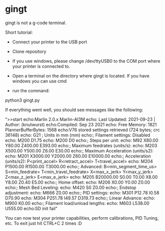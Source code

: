 # gingt
gingt is not a g-code terminal. 

Short tutorial:

- Connect your printer to the USB port

- Clone repository

- If you use windows, please change /dev/ttyUSB0 to the COM port where your printer is connected to.

- Open a terminal on the directory where gingt is located. If you have windows you can use cmd

- run the command:

python3 gingt.py


If everything went well, you should see messages like the following:

">>start
echo:Marlin 2.0.x
Marlin-AI3M 
echo: Last Updated: 2021-09-23 | Author: (knutwurst)
echo:Compiled: Sep 23 2021
echo: Free Memory: 1821  PlannerBufferBytes: 1568
echo:V76 stored settings retrieved (724 bytes; crc 36148)
echo:  G21    ; Units in mm (mm)
echo:; Filament settings: Disabled
echo:  M200 D1.75
echo:  M200 D0
echo:; Steps per unit:
echo: M92 X80.00 Y80.00 Z400.00 E393.00
echo:; Maximum feedrates (units/s):
echo:  M203 X500.00 Y500.00 Z6.00 E30.00
echo:; Maximum Acceleration (units/s2):
echo:  M201 X3000.00 Y2000.00 Z60.00 E10000.00
echo:; Acceleration (units/s2): P<print_accel> R<retract_accel> T<travel_accel>
echo:  M204 P1500.00 R1500.00 T3000.00
echo:; Advanced: B<min_segment_time_us> S<min_feedrate> T<min_travel_feedrate> X<max_x_jerk> Y<max_y_jerk> Z<max_z_jerk> E<max_e_jerk>
echo:  M205 B20000.00 S0.00 T0.00 X8.00 Y8.00 Z0.40 E5.00
echo:; Home offset:
echo:  M206 X0.00 Y0.00 Z0.00
echo:; Mesh Bed Leveling:
echo:  M420 S0 Z0.00
echo:; Endstop adjustment:
echo:  M666 Z0.00
echo:; PID settings:
echo:  M301 P12.78 I0.58 D70.90
echo:  M304 P251.78 I49.57 D319.73
echo:; Linear Advance:
echo:  M900 K0.00
echo:; Filament load/unload lengths:
echo:  M603 L538.00 U555.00
echo:SD init fail"

You can now test your printer capabilities, perform calibrations, PID Tuning, etc.
To exit just hit CTRL+C 2 times :D
